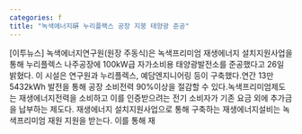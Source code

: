 ```yaml
---
categories: f
title: "녹색에너지硏 누리플랙스 공장 지붕 태양광 준공"
---
```

[이투뉴스] 녹색에너지연구원(원장 주동식)은 녹색프리미엄 재생에너지 설치지원사업을 통해 누리플렉스 나주공장에 100kW급 자가소비용 태양광발전소를 준공했다고 26일 밝혔다. 이 시설은 연구원과 누리플렉스, 예담엔지니어링 등이 구축했다.연간 13만5432kWh 발전을 통해 공장 소비전력 90%이상을 절감할 수 있다.녹색프리미엄제도는 재생에너지전력을 소비하고 이를 인증받으려는 전기 소비자가 기존 요금 외에 추가금을 납부하는 제도다. 재생에너지 설치지원사업으로 통해 구축하는 재생에너지설비는 녹색프리미엄 재원 지원을 받는다. 이를 통해 재
